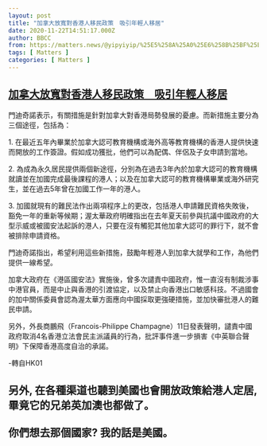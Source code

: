 ```yaml
---
layout: post
title: "加拿大放寬對香港人移民政策　吸引年輕人移居"
date: 2020-11-22T14:51:17.000Z
author: BBCC
from: https://matters.news/@yipyiyip/%25E5%258A%25A0%25E6%258B%25BF%25E5%25A4%25A7%25E6%2594%25BE%25E5%25AF%25AC%25E5%25B0%258D%25E9%25A6%2599%25E6%25B8%25AF%25E4%25BA%25BA%25E7%25A7%25BB%25E6%25B0%2591%25E6%2594%25BF%25E7%25AD%2596-%25E5%2590%25B8%25E5%25BC%2595%25E5%25B9%25B4%25E8%25BC%2595%25E4%25BA%25BA%25E7%25A7%25BB%25E5%25B1%2585-bafyreif7yp23o7s24zqdgic2ut7gjlbrgbg33nh2xoep4k6mljjm2uyhxu
tags: [ Matters ]
categories: [ Matters ]
---
```

<!--1606056677000-->
[加拿大放寬對香港人移民政策　吸引年輕人移居](https://matters.news/@yipyiyip/%25E5%258A%25A0%25E6%258B%25BF%25E5%25A4%25A7%25E6%2594%25BE%25E5%25AF%25AC%25E5%25B0%258D%25E9%25A6%2599%25E6%25B8%25AF%25E4%25BA%25BA%25E7%25A7%25BB%25E6%25B0%2591%25E6%2594%25BF%25E7%25AD%2596-%25E5%2590%25B8%25E5%25BC%2595%25E5%25B9%25B4%25E8%25BC%2595%25E4%25BA%25BA%25E7%25A7%25BB%25E5%25B1%2585-bafyreif7yp23o7s24zqdgic2ut7gjlbrgbg33nh2xoep4k6mljjm2uyhxu)
------

<div>
<p>門迪奇諾表示，有關措施是針對加拿大對香港局勢發展的憂慮。而新措施主要分為三個途徑，包括為：</p><p>1. 在最近五年內畢業於加拿大認可教育機構或海外高等教育機構的香港人提供快速而開放的工作簽證。假如成功獲批，他們可以為配偶、伴侶及子女申請到當地。</p><p>2. 為成為永久居民提供兩個新途徑，分別為在過去3年內於加拿大認可的教育機構就讀並在加國完成最後課程的港人；以及在加拿大認可的教育機構畢業或海外研究生，並在過去5年曾在加國工作一年的港人。</p><p>3. 加國就現有的難民法作出兩項程序上的更改，包括港人申請難民資格失敗後，豁免一年的重新等候期；渥太華政府明確指出在去年夏天前參與抗議中國政府的大型示威或被國安法起訴的港人，只要在沒有觸犯其他加拿大認可的罪行下，就不會被排除申請資格。</p><p>門迪奇諾指出，希望利用這些新措施，鼓勵年輕港人到加拿大就學和工作，為他們提供一線希望。</p><p>加拿大政府在《港區國安法》實施後，曾多次譴責中國政府，惟一直沒有制裁涉事中港官員，而是中止與香港的引渡協定，以及禁止向香港出口敏感科技。不過國會的加中關係委員會認為渥太華方面應向中國採取更強硬措施，並加快審批港人的難民申請。</p><p>另外，外長商鵬飛（Francois-Philippe Champagne）11日發表聲明，譴責中國政府取消4名香港立法會民主派議員的行為，批評事件進一步損害《中英聯合聲明》下保障香港高度自治的承諾。</p><p>-轉自HK01 </p><h2><strong>另外, 在各種渠道也聽到美國也會開放政策給港人定居, 畢竟它的兄弟英加澳也都做了。</strong><br class="smart"><br class="smart">你們想去那個國家? 我的話是美國。<br class="smart"></h2>
</div>
